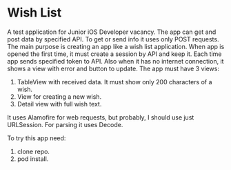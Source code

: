 # Wish List
A test application for Junior iOS Developer vacancy. The app can get and post data by specified API. To get or send info it uses only POST requests. The main purpose is creating an app like a wish list application. When app is opened the first time, it must
create a session by API and keep it. Each time app sends specified token to API. Also when it has no internet connection, it shows a view with error and button to update. The app must have 3 views:
1) TableView with received data. It must show only 200 characters of a wish.
2) View for creating a new wish.
3) Detail view with full wish text.

It uses Alamofire for web requests, but probably, I should use just URLSession. For parsing it uses Decode.

To try this app need:

1) clone repo.
2) pod install.
